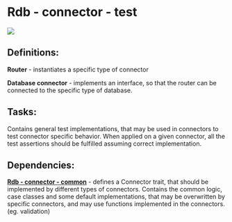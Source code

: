 # Rdb - connector - test

[![](https://jitpack.io/v/emartech/rdb-connector-test.svg)](https://jitpack.io/#emartech/rdb-connector-test)

## Definitions:

**Router** - instantiates a specific type of connector
 
**Database connector** - implements an interface, so that the router can be connected to the specific type of database.

## Tasks:

Contains general test implementations, that may be used in connectors to test connector specific behavior. When applied on a given connector, all the test assertions should be fulfilled assuming correct implementation.

## Dependencies:

**[Rdb - connector - common](https://github.com/emartech/rdb-connector-common)** - defines a Connector trait, that should be implemented by different types of connectors. Contains the common logic, case classes and some default implementations, that may be overwritten by specific connectors, and may use functions implemented in the connectors. (eg. validation)

